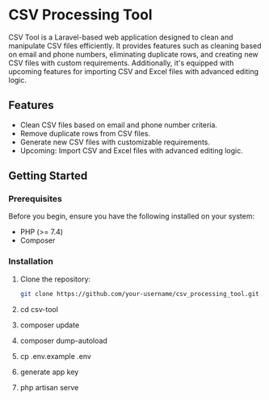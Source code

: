 # CSV Processing Tool

CSV Tool is a Laravel-based web application designed to clean and manipulate CSV files efficiently. It provides features such as cleaning based on email and phone numbers, eliminating duplicate rows, and creating new CSV files with custom requirements. Additionally, it's equipped with upcoming features for importing CSV and Excel files with advanced editing logic.

## Features

- Clean CSV files based on email and phone number criteria.
- Remove duplicate rows from CSV files.
- Generate new CSV files with customizable requirements.
- Upcoming: Import CSV and Excel files with advanced editing logic.

## Getting Started

### Prerequisites

Before you begin, ensure you have the following installed on your system:

- PHP (>= 7.4)
- Composer

### Installation

1. Clone the repository:

   ```bash
   git clone https://github.com/your-username/csv_processing_tool.git
2. cd csv-tool
3. composer update
4. composer dump-autoload
5. cp .env.example .env
6. generate app key
7. php artisan serve
